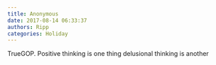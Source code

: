 ```yaml
---
title: Anonymous
date: 2017-08-14 06:33:37
authors: Ripp
categories: Holiday
---
```


 TrueGOP.
 Positive thinking is one thing delusional thinking is another